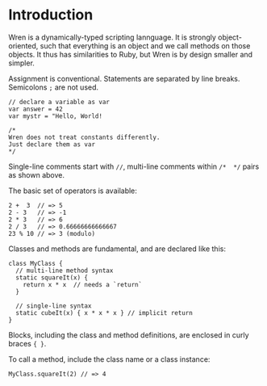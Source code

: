# Introduction

Wren is a dynamically-typed scripting lannguage. 
It is strongly object-oriented, such that everything is an object and we call methods on those objects. 
It thus has similarities to Ruby, but Wren is by design smaller and simpler.

Assignment is conventional. 
Statements are separated by line breaks. 
Semicolons `;` are not used.

```wren
// declare a variable as var
var answer = 42
var mystr = "Hello, World!

/*
Wren does not treat constants differently.
Just declare them as var
*/
```

Single-line comments start with `//`, multi-line comments within `/*  */` pairs as shown above.

The basic set of operators is available:

```wren
2 +  3  // => 5
2 - 3   // => -1
2 * 3   // => 6
2 / 3   // => 0.66666666666667
23 % 10 // => 3 (modulo)
```

Classes and methods are fundamental, and are declared like this:

```wren
class MyClass {
  // multi-line method syntax
  static squareIt(x) {
    return x * x  // needs a `return`
  }

  // single-line syntax
  static cubeIt(x) { x * x * x } // implicit return
}
```

Blocks, including the class and method definitions, are enclosed in curly braces `{ }`.

To call a method, include the class name or a class instance:

```wren
MyClass.squareIt(2) // => 4
```
